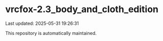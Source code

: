 # vrcfox-2.3_body_and_cloth_edition

Last updated: 2025-05-31 19:26:31

This repository is automatically maintained.
